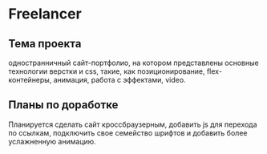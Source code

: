 # Freelancer
## Тема проекта
одностранничный сайт-портфолио, на котором представлены основные технологии верстки и css, такие, как
позиционирование, flex-контейнеры, анимация, работа с эффектами, video.
## Планы по доработке
Планируется сделать сайт кроссбраузерным, добавить js для перехода по ссылкам,  подключить свое семейство шрифтов и добавить более услажненную анимацию.
